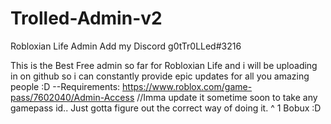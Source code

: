 # Trolled-Admin-v2
Robloxian Life Admin
Add my Discord g0tTr0LLed#3216

This is the Best Free admin so far for Robloxian Life and i will be uploading in on github so i can constantly provide epic updates for all you amazing people :D
--Requirements: https://www.roblox.com/game-pass/7602040/Admin-Access //Imma update it sometime soon to take any gamepass id.. Just gotta figure out the correct way of doing it.
                                      ^
                                   1 Bobux
                                     :D
